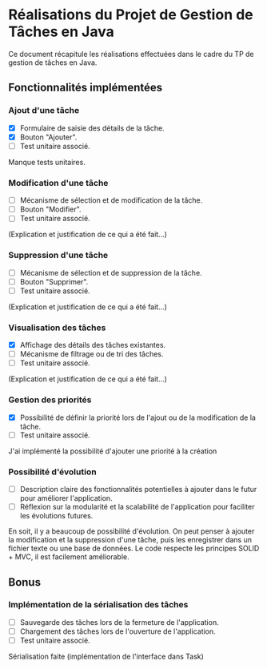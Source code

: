 # Réalisations du Projet de Gestion de Tâches en Java

Ce document récapitule les réalisations effectuées dans le cadre du TP de gestion de tâches en Java.

## Fonctionnalités implémentées

### Ajout d'une tâche

- [x] Formulaire de saisie des détails de la tâche.
- [x] Bouton "Ajouter".
- [ ] Test unitaire associé.

Manque tests unitaires.

### Modification d'une tâche

- [ ] Mécanisme de sélection et de modification de la tâche.
- [ ] Bouton "Modifier".
- [ ] Test unitaire associé.

(Explication et justification de ce qui a été fait...)

### Suppression d'une tâche

- [ ] Mécanisme de sélection et de suppression de la tâche.
- [ ] Bouton "Supprimer".
- [ ] Test unitaire associé.

(Explication et justification de ce qui a été fait...)

### Visualisation des tâches

- [x] Affichage des détails des tâches existantes.
- [ ] Mécanisme de filtrage ou de tri des tâches.
- [ ] Test unitaire associé.

(Explication et justification de ce qui a été fait...)

### Gestion des priorités

- [x] Possibilité de définir la priorité lors de l'ajout ou de la modification de la tâche.
- [ ] Test unitaire associé.

J'ai implémenté la possibilité d'ajouter une priorité à la création

### Possibilité d'évolution

- [ ] Description claire des fonctionnalités potentielles à ajouter dans le futur pour améliorer l'application.
- [ ] Réflexion sur la modularité et la scalabilité de l'application pour faciliter les évolutions futures.

En soit, il y a beaucoup de possibilité d'évolution. On peut penser à ajouter la modification et la suppression d'une tâche, puis les enregistrer dans un fichier texte ou une base de données. Le code respecte les principes SOLID + MVC, il est facilement améliorable.
## Bonus

### Implémentation de la sérialisation des tâches

- [ ] Sauvegarde des tâches lors de la fermeture de l'application.
- [ ] Chargement des tâches lors de l'ouverture de l'application.
- [ ] Test unitaire associé.

Sérialisation faite (implémentation de l'interface dans Task)